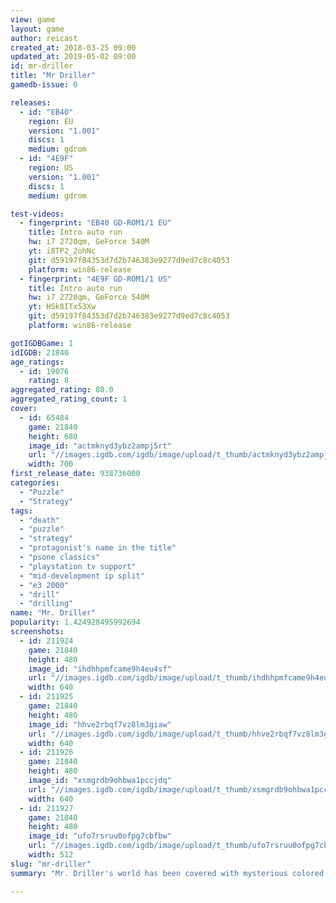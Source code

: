 ```yaml
---
view: game
layout: game
author: reicast
created_at: 2018-03-25 09:00
updated_at: 2019-05-02 09:00
id: mr-driller
title: "Mr Driller"
gamedb-issue: 0

releases:
  - id: "EB40"
    region: EU
    version: "1.001"
    discs: 1
    medium: gdrom
  - id: "4E9F"
    region: US
    version: "1.001"
    discs: 1
    medium: gdrom

test-videos:
  - fingerprint: "EB40 GD-ROM1/1 EU"
    title: Intro auto run
    hw: i7 2720qm, GeForce 540M
    yt: i8TP2_2ohNc
    git: d59197f84353d7d2b746383e9277d9ed7c8c4053
    platform: win86-release
  - fingerprint: "4E9F GD-ROM1/1 US"
    title: Intro auto run
    hw: i7 2720qm, GeForce 540M
    yt: HSk8ITx53Xw
    git: d59197f84353d7d2b746383e9277d9ed7c8c4053
    platform: win86-release

gotIGDBGame: 1
idIGDB: 21840
age_ratings:
  - id: 19076
    rating: 8
aggregated_rating: 80.0
aggregated_rating_count: 1
cover:
  - id: 65484
    game: 21840
    height: 680
    image_id: "actmknyd3ybz2ampj5rt"
    url: "//images.igdb.com/igdb/image/upload/t_thumb/actmknyd3ybz2ampj5rt.jpg"
    width: 700
first_release_date: 938736000
categories:
  - "Puzzle"
  - "Strategy"
tags:
  - "death"
  - "puzzle"
  - "strategy"
  - "protagonist's name in the title"
  - "psone classics"
  - "playstation tv support"
  - "mid-development ip split"
  - "e3 2000"
  - "drill"
  - "drilling"
name: "Mr. Driller"
popularity: 1.424928495992694
screenshots:
  - id: 211924
    game: 21840
    height: 480
    image_id: "ihdhhpmfcame9h4eu4sf"
    url: "//images.igdb.com/igdb/image/upload/t_thumb/ihdhhpmfcame9h4eu4sf.jpg"
    width: 640
  - id: 211925
    game: 21840
    height: 480
    image_id: "hhve2rbqf7vz8lm3giaw"
    url: "//images.igdb.com/igdb/image/upload/t_thumb/hhve2rbqf7vz8lm3giaw.jpg"
    width: 640
  - id: 211926
    game: 21840
    height: 480
    image_id: "xsmgrdb9ohbwa1pccjdq"
    url: "//images.igdb.com/igdb/image/upload/t_thumb/xsmgrdb9ohbwa1pccjdq.jpg"
    width: 640
  - id: 211927
    game: 21840
    height: 480
    image_id: "ufo7rsruu0ofpg7cbfbw"
    url: "//images.igdb.com/igdb/image/upload/t_thumb/ufo7rsruu0ofpg7cbfbw.jpg"
    width: 512
slug: "mr-driller"
summary: "Mr. Driller's world has been covered with mysterious colored blocks. Armed with only a mighty drill, you'll have to dig your way down to safety before his air supply runs out! It will take quick thinking and sharp reflexes to get the job done. Can you handle the challenge?"

---
```


